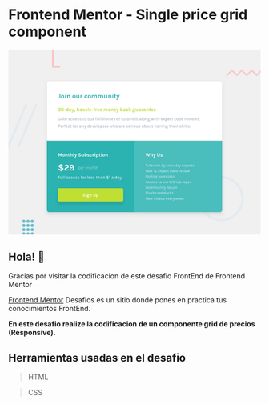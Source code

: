 # Frontend Mentor - Single price grid component

![Design preview for the Single price grid component coding challenge](./design/desktop-preview.jpg)

## Hola!  👋

Gracias por visitar la codificacion de este desafio FrontEnd de Frontend Mentor


[Frontend Mentor](https://www.frontendmentor.io) Desafios es un sitio donde pones en practica tus conocimientos FrontEnd.

**En este desafio realize la codificacion de un componente grid de precios (Responsive).**

## Herramientas usadas en el desafio
>HTML

>CSS
